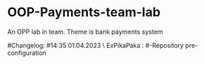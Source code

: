 # OOP-Payments-team-lab
An OPP lab in team. Theme is bank payments system

#Changelog:
#14:35 01.04.2023 \ ExPikaPaka : 
#-Repository pre-configuration
